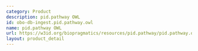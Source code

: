 ```yaml
---
category: Product
description: pid.pathway OWL
id: obo-db-ingest.pid.pathway.owl
name: pid.pathway OWL
url: https://w3id.org/biopragmatics/resources/pid.pathway/pid.pathway.owl
layout: product_detail
---
```

